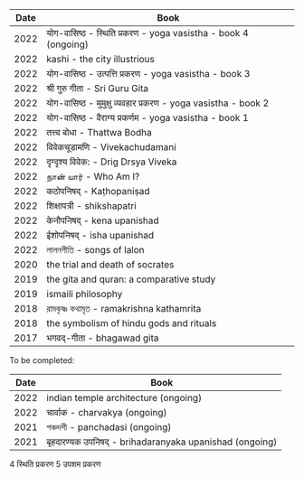 | Date  | Book |
| ------------- | ------------- | 
| 2022  | योग-वासिष्ठ - स्थिति प्रकरण - yoga vasistha - book 4 (ongoing) |
| 2022  | kashi - the city illustrious |
| 2022  | योग-वासिष्ठ - उत्पत्ति प्रकरण - yoga vasistha - book 3 |
| 2022  | श्री गुरु गीता - Sri Guru Gita |
| 2022  | योग-वासिष्ठ - मुमुक्षु व्यवहार प्रकरण - yoga vasistha - book 2 |
| 2022  | योग-वासिष्ठ - वैराग्य प्रकर्णम - yoga vasistha - book 1 |
| 2022  | तत्त्व बोधा - Thattwa Bodha |
| 2022  | विवेकचूडामणि - Vivekachudamani |
| 2022  | दृग्दृश्य विवेक: - Drig Drsya Viveka |
| 2022  | நான் யார் - Who Am I? |
| 2022  | कठोपनिषद् - Kaṭhopaniṣad |  
| 2022  | शिक्षापत्री - shikshapatri |
| 2022  | केनौपनिषद् - kena upanishad |
| 2022  | ईशोपनिषद् - isha upanishad |
| 2022  | লালনগীতি - songs of lalon |
| 2020  | the trial and death of socrates |
| 2019  | the gita and quran: a comparative study
| 2019  | ismaili philosophy |
| 2018  | রামকৃষ্ণ কথামৃত - ramakrishna kathamrita |
| 2018  | the symbolism of hindu gods and rituals| 
| 2017  | भगवद्-गीता - bhagawad gita  |


To be completed:

| Date  | Book |
| ------------- | ------------- | 
| 2022  | indian temple architecture (ongoing) |
| 2022  | चार्वाक - charvakya (ongoing) |
| 2021  | পঞ্চদশী - panchadasi (ongoing) |
| 2021  | बृहदारण्यक उपनिषद् - brihadaranyaka upanishad (ongoing) |
4	स्थिति प्रकरण 5	उपशम प्रकरण










 


